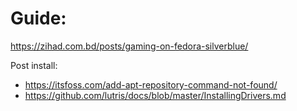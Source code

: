 # Guide:
https://zihad.com.bd/posts/gaming-on-fedora-silverblue/

Post install:
- https://itsfoss.com/add-apt-repository-command-not-found/
- https://github.com/lutris/docs/blob/master/InstallingDrivers.md
